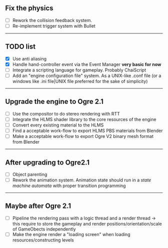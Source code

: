Fix the physics
---------------
- [ ] Rework the collision feedback system. 
- [ ] Re-implement trigger system with Bullet

____

TODO list
---------
- [x] Use anti aliasing
- [x] Handle hand-controller event via the Event Manager **very basic for now**
- [ ] Integrate a scripting language for gameplay. Probably ChaiScript
- [ ] Add an "engine configuration file" system. As a UNIX-like .conf file (or a windows like .ini file|UNIX file preferred for the sake of simplicity)

____

Upgrade the engine to Ogre 2.1
-----
  - [ ] Use the compositor to do stereo rendering with RTT
  - [ ] Integrate the HLMS shader library to the core resources of the engine 
  - [ ] Convert every existing material to the HLMS
  - [ ] Find a acceptable work-flow to export HLMS PBS materials from Blender
  - [ ] Make a acceptable work-flow to export Ogre V2 binary mesh format from Blender

____

After upgrading to Ogre2.1 
-----
- [ ] Object parenting
- [ ] Rework the animation system. Animation state should run in a *state machine automata* with proper transition programming 

___

Maybe after Ogre 2.1
-----
- [ ] Pipeline the rendering pass with a logic thread and a render thread -> this require to store the gameplay and render positions/orientation/scale of GameObects independently
- [ ] Make the engine render a "loading screen" when loading resources/constructing levels
